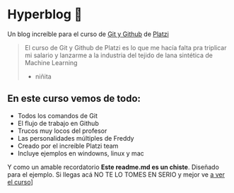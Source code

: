 # Hyperblog 💚
Un blog increíble para el curso de [Git y Github](https://platzi.com/cursos/git-github/ "Git y Github") de [Platzi](http://platzi.com/"Platzi" "Platzi")
> El curso de Git y Github de Platzi es lo que me hacía falta pra triplicar mi salario y lanzarme a la industria del tejido de lana sintética de Machine Learning
> - niñita

## En este curso vemos de todo: 
* Todos los comandos de Git
* El flujo de trabajo en Github
* Trucos muy locos del profesor
* Las personalidades múltiples de Freddy
* Creado por el increible Platzi team
* Incluye ejemplos en windowns, linux y mac

Y como un amable recordatorio **Este readme.md es un chiste**. Diseñado para el ejemplo. Si llegas acá NO TE LO TOMES EN SERIO y mejor ve [a ver el curso](https://platzi.com/new-home/clases/1557-git-github/19977-readmemd-es-una-excelente-practica/ "a ver el curso")]